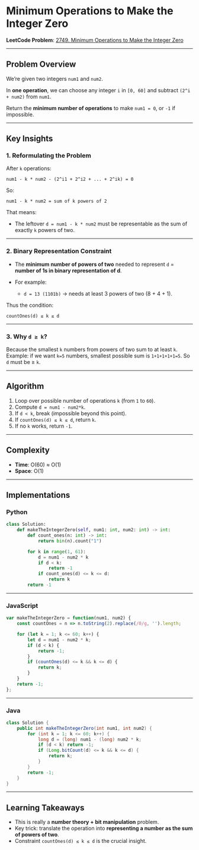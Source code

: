 # Minimum Operations to Make the Integer Zero

**LeetCode Problem**: [2749. Minimum Operations to Make the Integer Zero](https://leetcode.com/problems/minimum-operations-to-make-the-integer-zero/)

---

## Problem Overview

We’re given two integers `num1` and `num2`.

In **one operation**, we can choose any integer `i` in `[0, 60]` and subtract `(2^i + num2)` from `num1`.

Return the **minimum number of operations** to make `num1 = 0`, or `-1` if impossible.

---

## Key Insights

### 1. Reformulating the Problem

After `k` operations:

```
num1 - k * num2 - (2^i1 + 2^i2 + ... + 2^ik) = 0
```

So:

```
num1 - k * num2 = sum of k powers of 2
```

That means:

* The leftover `d = num1 - k * num2` must be representable as the sum of exactly `k` powers of two.

---

### 2. Binary Representation Constraint

* The **minimum number of powers of two** needed to represent `d` = **number of 1s in binary representation of d**.
* For example:

  * `d = 13 (1101b)` → needs at least 3 powers of two (8 + 4 + 1).

Thus the condition:

```
countOnes(d) ≤ k ≤ d
```

---

### 3. Why `d ≥ k`?

Because the smallest `k` numbers from powers of two sum to at least `k`.
Example: if we want `k=5` numbers, smallest possible sum is `1+1+1+1+1=5`.
So `d` must be ≥ `k`.

---

## Algorithm

1. Loop over possible number of operations `k` (from `1` to `60`).
2. Compute `d = num1 - num2*k`.
3. If `d < k`, break (impossible beyond this point).
4. If `countOnes(d) ≤ k ≤ d`, return `k`.
5. If no `k` works, return `-1`.

---

## Complexity

* **Time**: O(60) ≈ O(1)
* **Space**: O(1)

---

## Implementations

### Python

```python
class Solution:
    def makeTheIntegerZero(self, num1: int, num2: int) -> int:
        def count_ones(n: int) -> int:
            return bin(n).count("1")

        for k in range(1, 61):
            d = num1 - num2 * k
            if d < k:
                return -1
            if count_ones(d) <= k <= d:
                return k
        return -1
```

---

### JavaScript

```javascript
var makeTheIntegerZero = function(num1, num2) {
    const countOnes = n => n.toString(2).replace(/0/g, '').length;

    for (let k = 1; k <= 60; k++) {
        let d = num1 - num2 * k;
        if (d < k) {
            return -1;
        }
        if (countOnes(d) <= k && k <= d) {
            return k;
        }
    }
    return -1;
};
```

---

### Java

```java
class Solution {
    public int makeTheIntegerZero(int num1, int num2) {
        for (int k = 1; k <= 60; k++) {
            long d = (long) num1 - (long) num2 * k;
            if (d < k) return -1;
            if (Long.bitCount(d) <= k && k <= d) {
                return k;
            }
        }
        return -1;
    }
}
```

---

## Learning Takeaways

* This is really a **number theory + bit manipulation** problem.
* Key trick: translate the operation into **representing a number as the sum of powers of two**.
* Constraint `countOnes(d) ≤ k ≤ d` is the crucial insight.